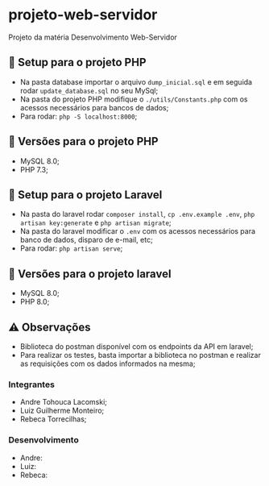 # projeto-web-servidor

Projeto da matéria Desenvolvimento Web-Servidor

## :wrench: Setup para o projeto PHP

- Na pasta database importar o arquivo `dump_inicial.sql` e em seguida rodar `update_database.sql` no seu MySql;
- Na pasta do projeto PHP modifique o `./utils/Constants.php` com os acessos necessários para bancos de dados;
- Para rodar: `php -S localhost:8000`;

## 🔀 Versões para o projeto PHP

- MySQL 8.0;
- PHP 7.3;

## :wrench: Setup para o projeto Laravel

- Na pasta do laravel rodar `composer install`, `cp .env.example .env`, `php artisan key:generate` e `php artisan migrate`;
- Na pasta do laravel modificar o `.env` com os acessos necessários para banco de dados, disparo de e-mail, etc;
- Para rodar: `php artisan serve`;

## 🔀 Versões para o projeto laravel

- MySQL 8.0;
- PHP 8.0;

## ⚠️ Observações
- Biblioteca do postman disponível com os endpoints da API em laravel;
- Para realizar os testes, basta importar a biblioteca no postman e realizar as requisições com os dados informados na mesma;

### Integrantes

- Andre Tohouca Lacomski;
- Luiz Guilherme Monteiro;
- Rebeca Torrecilhas;

### Desenvolvimento
 - Andre:
 - Luiz:
 - Rebeca: